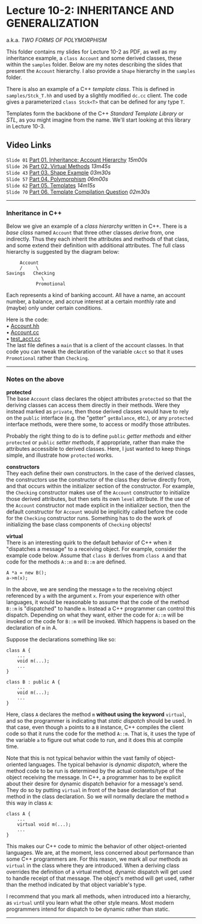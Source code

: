 # Lecture 10-2: INHERITANCE AND GENERALIZATION

a.k.a. *TWO FORMS OF POLYMORPHISM*

This folder contains my slides for Lecture 10-2 as PDF, as well as my
inheritance example, a `class Account` and some derived classes, these
within the `samples` folder. Below are my notes describing the slides
that present the `Account` hierarchy. I also provide a `Shape` hierarchy
in the `samples` folder.

There is also an example of a C++ *template class*. This is defined in
`samples/Stck_T.hh` and used by a slightly modified `dc.cc` client.
The code gives a parameterized `class Stck<T>` that can be defined
for any type `T`.

Templates form the backbone of the C++ *Standard Template Library*
or *STL*, as you might imagine from the name. We'll start looking 
at this library in Lecture 10-3.


## Video Links

`Slide 01` [Part 01. Inheritance: Account Hierarchy](https://ensemble.reed.edu/Watch/r9TNj8s4) *15m00s*  
`Slide 26` [Part 02. Virtual Methods](https://ensemble.reed.edu/Watch/f9RFg46Y) *13m45s*  
`Slide 43` [Part 03. Shape Example](https://ensemble.reed.edu/Watch/z4KHd6a9) *03m30s*  
`Slide 57` [Part 04. Polymorphism](https://ensemble.reed.edu/Watch/g2WLy47A) *06m00s*  
`Slide 62` [Part 05. Templates](https://ensemble.reed.edu/Watch/Wp2y6J8S) *14m15s*  
`Slide 70` [Part 06. Template Compilation Question](https://ensemble.reed.edu/Watch/Gf6e4NHi) *02m30s*  

---

### Inheritance in C++

Below we give an example of a *class hierarchy* written in C++.
There is a *base class* named `Account` that three other classes
*derive* from, one indirectly. Thus they each inherit the 
attributes and methods of that class, and some extend their
definition with additional attributes. The full class hierarchy
is suggested by the diagram below:

         Account
         /     \
    Savings   Checking
                 \
               Promotional

Each represents a kind of banking account. All have a name,
an account number, a balance, and accrue interest at a certain
monthly rate and (maybe) only under certain conditions.

Here is the code:  
• [Account.hh](samples/Account.hh)  
• [Account.cc](samples/Account.cc)  
• [test_acct.cc](samples/test_acct.cc)  
The last file defines a `main` that is a client of the account
classes. In that code you can tweak the declaration of the
variable `cAcct` so that it uses `Promotional` rather than 
`Checking`.

---

### Notes on the above

**protected**  
The base `Account` class declares the object attributes
`protected` so that the deriving classes can access them directly in
their methods. Were they instead marked as `private`, then those
derived classes would have to rely on the `public` interface (e.g. the
"getter" `getBalance`, etc.), or any `protected` interface methods,
were there some, to access or modify those attributes.

Probably the right thing to do is to define `public` *getter methods*
and either `protected` or `public` *setter methods*, if appropriate,
rather than make the attributes accessible to derived classes.
Here, I just wanted to keep things simple, and illustrate how
`protected` works. 

**constructors**  
They each define their own constructors. In the case
of the derived classes, the constructors use the constructor of the
class they derive directly from, and that occurs within the 
initializer section of the constructor. For example, the 
`Checking` constructor makes use of the `Account` constructor
to initialize those derived attributes, but then sets its own
`level` attribute. If the use of the `Account` constructor
not made explicit in the initializer section, then the
default constructor for `Account` would be implicitly
called before the code for the `Checking` constructor
runs. Something has to do the work of initializing the
base class components of `Checking` objects!

**virtual**  
There is an interesting quirk to the default behavior of C++
when it "dispatches a message" to a receiving object. For
example, consider the example code below. Assume that  `class B` 
derives from `class A` and that code for the methods 
`A::m` and `B::m` are defined. 
   
    A *a = new B();
    a->m(x);

In the above, we are sending the message `m` to the 
receiving object referenced by `a` with the argument
`x`.  From your experience with other languages, it would
be reasonable to assume that the code of the method `B::m` 
is "dispatched" to handle `m`. Instead a C++ programmer
can control this dispatch. Depending on what they want,
either the code for `A::m` will be invoked or the code
for `B::m` will be invoked. Which happens is based
on the declaration of `m` in A.

Suppose the declarations something like so:

    class A {
        ...
        void m(...);
        ...
    }

    class B : public A {
        ...
        void m(...);
        ...
    }

Here, class `A` declares the method `m` **without using the keyword**
`virtual`, and so the programmer is indicating that *static dispatch*
should be used.  In that case, even though `a` points to a `B`
instance, C++ compiles the client code so that it runs the code for
the method `A::m`. That is, it uses the type of the variable `a` to
figure out what code to run, and it does this at compile time.

Note that this is not typical behavior within the vast family of
object-oriented languages. The typical behavior is *dynamic dispatch*,
where the method code to be run is determined by the actual
contents/type of the object receiving the message. In C++, a
programmer has to be explicit about their desire for dynamic dispatch
behavior for a message's send. They do so by putting `virtual` in
front of the base declaration of that method in the class declaration.
So we will normally declare the method `m` this way in class `A`:


    class A {
        ...
        virtual void m(...);
        ...
    }

This makes our C++ code to mimic the behavior of other object-oriented
languages. We are, at the moment, less concerned about performance
than some C++ programmers are. For this reason, we mark all our
methods as `virtual` in the class where they are introduced. When a
deriving class overrides the definition of a virtual method, dynamic
dispatch will get used to handle receipt of that message. The object's
method will get used, rather than the method indicated by that
object variable's type.

I recommend that you mark all methods, when introduced into a
hierarchy, as `virtual` until you learn what the other style
means. Most modern programmers intend for dispatch to be dynamic
rather than static.

---




